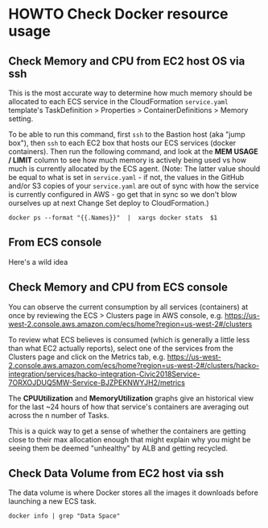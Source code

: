 # HOWTO Check Docker resource usage

## Check Memory and CPU from EC2 host OS via ssh

This is the most accurate way to determine how much memory should be allocated to each ECS service in the CloudFormation `service.yaml` template's TaskDefinition > Properties > ContainerDefinitions > Memory setting.

To be able to run this command, first `ssh` to the Bastion host (aka "jump box"), then `ssh` to each EC2 box that hosts our ECS services (docker containers).  Then run the following command, and look at the **MEM USAGE / LIMIT** column to see how much memory is actively being used vs how much is currently allocated by the ECS agent.  (Note: The latter value should be equal to what is set in `service.yaml` - if not, the values in the GitHub and/or S3 copies of your `service.yaml` are out of sync with how the service is currently configured in AWS - go get that in sync so we don't blow ourselves up at next Change Set deploy to CloudFormation.)

```shell
docker ps --format "{{.Names}}"  |  xargs docker stats  $1
```

## From ECS console
Here's a wild idea
## Check Memory and CPU from ECS console

You can observe the current consumption by all services (containers) at once by reviewing the ECS > Clusters page in AWS console, e.g.
https://us-west-2.console.aws.amazon.com/ecs/home?region=us-west-2#/clusters

To review what ECS believes is consumed (which is generally a little less than what EC2 actually reports), select one of the services from the Clusters page and click on the Metrics tab, e.g.
https://us-west-2.console.aws.amazon.com/ecs/home?region=us-west-2#/clusters/hacko-integration/services/hacko-integration-Civic2018Service-7ORXOJDUQ5MW-Service-BJZPEKNWYJH2/metrics

The **CPUUtilization** and **MemoryUtilization** graphs give an historical view for the last ~24 hours of how that service's containers are averaging out across the n number of Tasks.

This is a quick way to get a sense of whether the containers are getting close to their max allocation enough that might explain why you might be seeing them be deemed "unhealthy" by ALB and getting recycled.

## Check Data Volume from EC2 host via ssh
The data volume is where Docker stores all the images it downloads before launching a new ECS task.

```shell
docker info | grep "Data Space"
```
